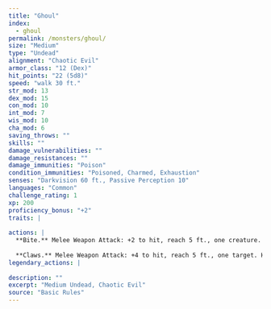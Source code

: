 ```yaml
---
title: "Ghoul"
index:
  - ghoul
permalink: /monsters/ghoul/
size: "Medium"
type: "Undead"
alignment: "Chaotic Evil"
armor_class: "12 (Dex)"
hit_points: "22 (5d8)"
speed: "walk 30 ft."
str_mod: 13
dex_mod: 15
con_mod: 10
int_mod: 7
wis_mod: 10
cha_mod: 6
saving_throws: ""
skills: ""
damage_vulnerabilities: ""
damage_resistances: ""
damage_immunities: "Poison"
condition_immunities: "Poisoned, Charmed, Exhaustion"
senses: "Darkvision 60 ft., Passive Perception 10"
languages: "Common"
challenge_rating: 1
xp: 200
proficiency_bonus: "+2"
traits: |
  
actions: |
  **Bite.** Melee Weapon Attack: +2 to hit, reach 5 ft., one creature. Hit: 9 (2d6 + 2) piercing damage.
  
  **Claws.** Melee Weapon Attack: +4 to hit, reach 5 ft., one target. Hit: 7 (2d4 + 2) slashing damage. If the target is a creature other than an elf or undead, it must succeed on a DC 10 Constitution saving throw or be paralyzed for 1 minute. The target can repeat the saving throw at the end of each of its turns, ending the effect on itself on a success.  
legendary_actions: |
  
description: ""
excerpt: "Medium Undead, Chaotic Evil"
source: "Basic Rules"
---
```

